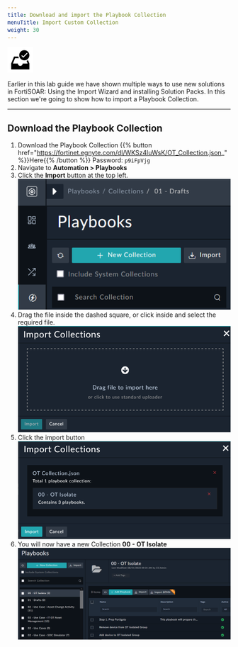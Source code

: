 ```yaml
---
title: Download and import the Playbook Collection
menuTitle: Import Custom Collection
weight: 30
---
```


![Check Box](check_box.svg)

Earlier in this lab guide we have shown multiple ways to use new solutions in FortiSOAR: Using the Import Wizard and installing Solution Packs. In this section we're going to show how to import a Playbook Collection.

---

## Download the Playbook Collection

1. Download the Playbook Collection {{% button href="https://fortinet.egnyte.com/dl/WKSz4luWsK/OT_Collection.json_" %}}Here{{% /button %}}
Password: `p9iFpVjg`
2. Navigate to **Automation > Playbooks**
3. Click the **Import** button at the top left.
![Import Collection Button](import_collection.png)
1. Drag the file inside the dashed square, or click inside and select the required file.
![Import Collection Upload](import_collection2.png)
1. Click the import button
![Import Collection Confirm](import_collection3.png)
1. You will now have a new Collection **00 - OT Isolate**
![New OT Collection](new_collection.png)
